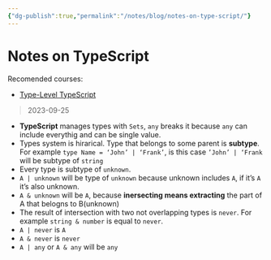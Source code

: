 ```yaml
---
{"dg-publish":true,"permalink":"/notes/blog/notes-on-type-script/"}
---
```


# Notes on TypeScript
Recomended courses:
- [Type-Level TypeScript](https://type-level-typescript.com/)
>2023-09-25
- **TypeScript** manages types with `Sets`,  `any` breaks it because `any` can include everythig and can be single value. 
- Types system is hirarical. Type that belongs to some parent is  **subtype**. For example `type Name = ‘John’ | ‘Frank’`, is this case `’John’ | ‘Frank` will be subtype of `string`
- Every type is subtype of `unknown`. 
- `A | unknown` will be type of `unknown` because unknown includes `A`, if it’s `A` it’s also unknown.
- `A & unknown` will be `A`, because **inersecting means extracting** the part of A that belogns to B(unknown)
- The result of intersection with two not overlapping types is `never`. For example `string & number` is equal to `never`.
- `A | never` is `A`
- `A & never` is `never`
- `A | any` or `A & any` will be `any`